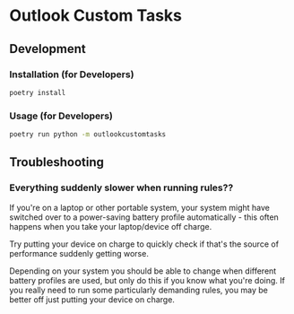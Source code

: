 # Outlook Custom Tasks

## Development

### Installation (for Developers)

```bash
poetry install
```

### Usage (for Developers)

```bash
poetry run python -m outlookcustomtasks
```

## Troubleshooting

### Everything suddenly slower when running rules??

If you're on a laptop or other portable system, your system might have switched over to a power-saving battery profile automatically - this often happens when you take your laptop/device off charge.

Try putting your device on charge to quickly check if that's the source of performance suddenly getting worse.

Depending on your system you should be able to change when different battery profiles are used, but only do this if you know what you're doing. If you really need to run some particularly demanding rules, you may be better off just putting your device on charge.
